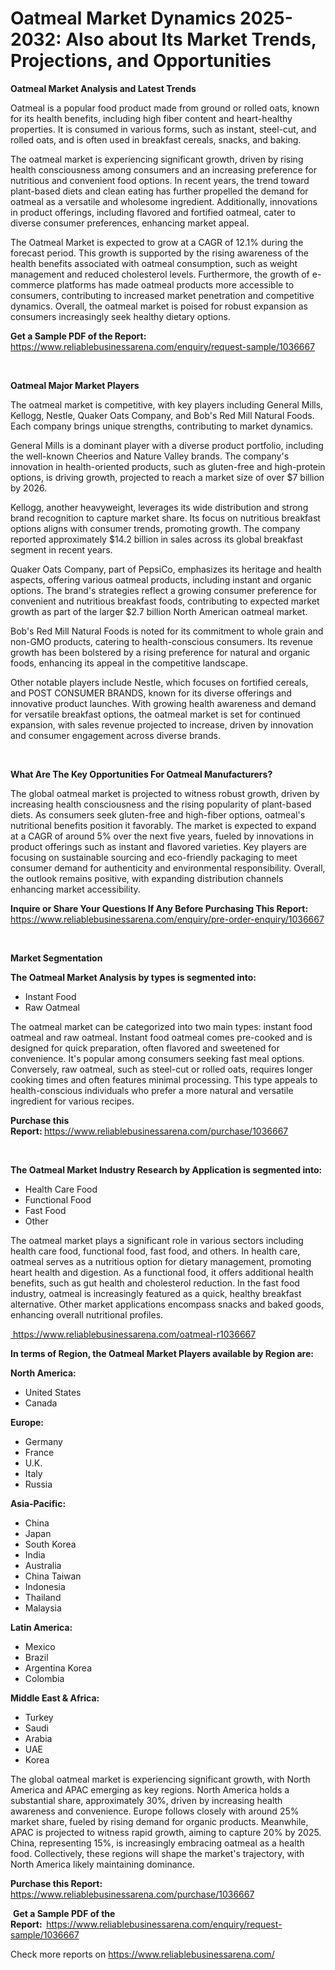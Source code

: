 <p><h1>Oatmeal Market Dynamics 2025-2032: Also about Its Market Trends, Projections, and Opportunities</h1></p><p><strong>Oatmeal Market Analysis and Latest Trends</strong></p>
<p><p>Oatmeal is a popular food product made from ground or rolled oats, known for its health benefits, including high fiber content and heart-healthy properties. It is consumed in various forms, such as instant, steel-cut, and rolled oats, and is often used in breakfast cereals, snacks, and baking.</p><p>The oatmeal market is experiencing significant growth, driven by rising health consciousness among consumers and an increasing preference for nutritious and convenient food options. In recent years, the trend toward plant-based diets and clean eating has further propelled the demand for oatmeal as a versatile and wholesome ingredient. Additionally, innovations in product offerings, including flavored and fortified oatmeal, cater to diverse consumer preferences, enhancing market appeal.</p><p>The Oatmeal Market is expected to grow at a CAGR of 12.1% during the forecast period. This growth is supported by the rising awareness of the health benefits associated with oatmeal consumption, such as weight management and reduced cholesterol levels. Furthermore, the growth of e-commerce platforms has made oatmeal products more accessible to consumers, contributing to increased market penetration and competitive dynamics. Overall, the oatmeal market is poised for robust expansion as consumers increasingly seek healthy dietary options.</p></p>
<p><strong>Get a Sample PDF of the Report:&nbsp;</strong> <a href="https://www.reliablebusinessarena.com/enquiry/request-sample/1036667?utm_campaign=3024&utm_medium=2&utm_source=Github&utm_content=ia&utm_term=07042025&utm_id=oatmeal">https://www.reliablebusinessarena.com/enquiry/request-sample/1036667</a></p>
<p>&nbsp;</p>
<p><strong>Oatmeal Major Market Players</strong></p>
<p><p>The oatmeal market is competitive, with key players including General Mills, Kellogg, Nestle, Quaker Oats Company, and Bob's Red Mill Natural Foods. Each company brings unique strengths, contributing to market dynamics.</p><p>General Mills is a dominant player with a diverse product portfolio, including the well-known Cheerios and Nature Valley brands. The company's innovation in health-oriented products, such as gluten-free and high-protein options, is driving growth, projected to reach a market size of over $7 billion by 2026.</p><p>Kellogg, another heavyweight, leverages its wide distribution and strong brand recognition to capture market share. Its focus on nutritious breakfast options aligns with consumer trends, promoting growth. The company reported approximately $14.2 billion in sales across its global breakfast segment in recent years.</p><p>Quaker Oats Company, part of PepsiCo, emphasizes its heritage and health aspects, offering various oatmeal products, including instant and organic options. The brand's strategies reflect a growing consumer preference for convenient and nutritious breakfast foods, contributing to expected market growth as part of the larger $2.7 billion North American oatmeal market.</p><p>Bob's Red Mill Natural Foods is noted for its commitment to whole grain and non-GMO products, catering to health-conscious consumers. Its revenue growth has been bolstered by a rising preference for natural and organic foods, enhancing its appeal in the competitive landscape.</p><p>Other notable players include Nestle, which focuses on fortified cereals, and POST CONSUMER BRANDS, known for its diverse offerings and innovative product launches. With growing health awareness and demand for versatile breakfast options, the oatmeal market is set for continued expansion, with sales revenue projected to increase, driven by innovation and consumer engagement across diverse brands.</p></p>
<p>&nbsp;</p>
<p><strong>What Are The Key Opportunities For Oatmeal Manufacturers?</strong></p>
<p><p>The global oatmeal market is projected to witness robust growth, driven by increasing health consciousness and the rising popularity of plant-based diets. As consumers seek gluten-free and high-fiber options, oatmeal's nutritional benefits position it favorably. The market is expected to expand at a CAGR of around 5% over the next five years, fueled by innovations in product offerings such as instant and flavored varieties. Key players are focusing on sustainable sourcing and eco-friendly packaging to meet consumer demand for authenticity and environmental responsibility. Overall, the outlook remains positive, with expanding distribution channels enhancing market accessibility.</p></p>
<p><strong>Inquire or Share Your Questions If Any Before Purchasing This Report:</strong> <a href="https://www.reliablebusinessarena.com/enquiry/pre-order-enquiry/1036667?utm_campaign=3024&utm_medium=2&utm_source=Github&utm_content=ia&utm_term=07042025&utm_id=oatmeal">https://www.reliablebusinessarena.com/enquiry/pre-order-enquiry/1036667</a></p>
<p>&nbsp;</p>
<p><strong>Market Segmentation</strong></p>
<p><strong>The Oatmeal Market Analysis by types is segmented into:</strong></p>
<p><ul><li>Instant Food</li><li>Raw Oatmeal</li></ul></p>
<p><p>The oatmeal market can be categorized into two main types: instant food oatmeal and raw oatmeal. Instant food oatmeal comes pre-cooked and is designed for quick preparation, often flavored and sweetened for convenience. It's popular among consumers seeking fast meal options. Conversely, raw oatmeal, such as steel-cut or rolled oats, requires longer cooking times and often features minimal processing. This type appeals to health-conscious individuals who prefer a more natural and versatile ingredient for various recipes.</p></p>
<p><strong>Purchase this Report:&nbsp;</strong><a href="https://www.reliablebusinessarena.com/purchase/1036667?utm_campaign=3024&utm_medium=2&utm_source=Github&utm_content=ia&utm_term=07042025&utm_id=oatmeal">https://www.reliablebusinessarena.com/purchase/1036667</a></p>
<p>&nbsp;</p>
<p><strong>The Oatmeal Market Industry Research by Application is segmented into:</strong></p>
<p><ul><li>Health Care Food</li><li>Functional Food</li><li>Fast Food</li><li>Other</li></ul></p>
<p><p>The oatmeal market plays a significant role in various sectors including health care food, functional food, fast food, and others. In health care, oatmeal serves as a nutritious option for dietary management, promoting heart health and digestion. As a functional food, it offers additional health benefits, such as gut health and cholesterol reduction. In the fast food industry, oatmeal is increasingly featured as a quick, healthy breakfast alternative. Other market applications encompass snacks and baked goods, enhancing overall nutritional profiles.</p></p>
<p><a href="https://www.reliablebusinessarena.com/oatmeal-r1036667?utm_campaign=3024&utm_medium=2&utm_source=Github&utm_content=ia&utm_term=07042025&utm_id=oatmeal">&nbsp;https://www.reliablebusinessarena.com/oatmeal-r1036667</a></p>
<p><strong>In terms of Region, the Oatmeal Market Players available by Region are:</strong></p>
<p>
    <p> <strong> North America: </strong>
        <ul>
            <li>United States</li>
            <li>Canada</li>
        </ul>
        </p> 
    <p> <strong> Europe: </strong>
        <ul>
            <li>Germany</li>
            <li>France</li>
            <li>U.K.</li>
            <li>Italy</li>
            <li>Russia</li>
        </ul>
        </p> 
    <p> <strong> Asia-Pacific: </strong>
        <ul>
            <li>China</li>
            <li>Japan</li>
            <li>South Korea</li>
            <li>India</li>
            <li>Australia</li>
            <li>China Taiwan</li>
            <li>Indonesia</li>
            <li>Thailand</li>
            <li>Malaysia</li>
        </ul>
        </p> 
    <p> <strong> Latin America: </strong>
        <ul>
            <li>Mexico</li>
            <li>Brazil</li>
            <li>Argentina Korea</li>
            <li>Colombia</li>
        </ul>
        </p> 
    <p> <strong> Middle East & Africa: </strong>
        <ul>
            <li>Turkey</li>
            <li>Saudi</li>
            <li>Arabia</li>
            <li>UAE</li>
            <li>Korea</li>
        </ul>
    </p>
    </p>
<p><p>The global oatmeal market is experiencing significant growth, with North America and APAC emerging as key regions. North America holds a substantial share, approximately 30%, driven by increasing health awareness and convenience. Europe follows closely with around 25% market share, fueled by rising demand for organic products. Meanwhile, APAC is projected to witness rapid growth, aiming to capture 20% by 2025. China, representing 15%, is increasingly embracing oatmeal as a health food. Collectively, these regions will shape the market's trajectory, with North America likely maintaining dominance.</p></p>
<p><strong>Purchase this Report: </strong><a href="https://www.reliablebusinessarena.com/purchase/1036667?utm_campaign=3024&utm_medium=2&utm_source=Github&utm_content=ia&utm_term=07042025&utm_id=oatmeal">https://www.reliablebusinessarena.com/purchase/1036667</a></p>
<p>&nbsp;<strong>Get a Sample PDF of the Report:&nbsp;&nbsp;</strong><a href="https://www.reliablebusinessarena.com/enquiry/request-sample/1036667?utm_campaign=3024&utm_medium=2&utm_source=Github&utm_content=ia&utm_term=07042025&utm_id=oatmeal">https://www.reliablebusinessarena.com/enquiry/request-sample/1036667</a></p>
<p><strong></strong></p>
<p>Check more reports on <a href="https://www.reliablebusinessarena.com/?utm_campaign=3024&utm_medium=2&utm_source=Github&utm_content=ia&utm_term=07042025&utm_id=oatmeal">https://www.reliablebusinessarena.com/</a></p>